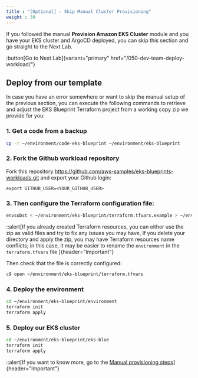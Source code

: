 ```yaml
---
title : "[Optional] - Skip Manual Cluster Provisioning"
weight : 30
---
```


If you followed the manual **Provision Amazon EKS Cluster** module and you have your EKS cluster and ArgoCD deployed, you can skip this section and go straight to the Next Lab.

:button[Go to Next Lab]{variant="primary" href="/050-dev-team-deploy-workload/"}

## Deploy from our template

In case you have an error somewhere or want to skip the manual setup of the previous section, you can execute the following commands to retrieve and adjust the EKS Blueprint Terraform project from a working copy zip we provide for you:

### 1. Get a code from a backup

```bash
cp -r ~/environment/code-eks-blueprint ~/environment/eks-blueprint
```

### 2. Fork the Github workload repository

Fork this repository https://github.com/aws-samples/eks-blueprints-workloads.git and export your Github login: 

```
export GITHUB_USER=<YOUR_GITHUB_USER>
```

### 3. Then configure the Terraform configuration file: 

```bash
envsubst < ~/environment/eks-blueprint/terraform.tfvars.example > ~/environment/eks-blueprint/terraform.tfvars
```

::alert[If you already created Terraform resources, you can either use the zip as valid files and try to fix any issues you may have, If you delete your directory and apply the zip, you may have Terraform resources name conflicts; in this case, it may be easier to rename the `environment` in the `terraform.tfvars` file ]{header="Important"}

Then check that the file is correctly configured:

```bash
c9 open ~/environment/eks-blueprint/terraform.tfvars
```

### 4. Deploy the environment

```bash
cd ~/environment/eks-blueprint/environment
terraform init
terraform apply
```

### 5. Deploy our EKS cluster

```bash
cd ~/environment/eks-blueprint/eks-blue
terraform init
terraform apply
```

::alert[If you want to know more, go to the [Manual provisioning steps](../030-provision-eks-cluster/01-environment)]{header="Important"}
